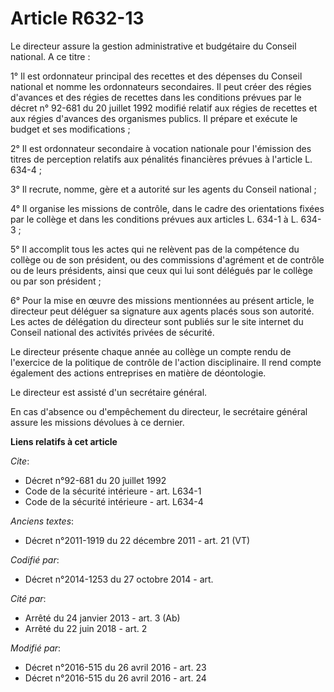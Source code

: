 # Article R632-13

Le directeur assure la gestion administrative et budgétaire du Conseil national. A ce titre : 

1° Il est ordonnateur principal des recettes et des dépenses du Conseil national et nomme les ordonnateurs secondaires. Il
peut créer des régies d'avances et des régies de recettes dans les conditions prévues par le décret n° 92-681 du 20 juillet
1992 modifié relatif aux régies de recettes et aux régies d'avances des organismes publics. Il prépare et exécute le budget
et ses modifications ; 

2° Il est ordonnateur secondaire à vocation nationale pour l'émission des titres de perception relatifs aux pénalités
financières prévues à l'article L. 634-4 ; 

3° Il recrute, nomme, gère et a autorité sur les agents du Conseil national ; 

4° Il organise les missions de contrôle, dans le cadre des orientations fixées par le collège et dans les conditions prévues
aux articles L. 634-1 à L. 634-3 ; 

5° Il accomplit tous les actes qui ne relèvent pas de la compétence du collège ou de son président, ou des commissions
d'agrément et de contrôle ou de leurs présidents, ainsi que ceux qui lui sont délégués par le collège ou par son président ; 

6° Pour la mise en œuvre des missions mentionnées au présent article, le directeur peut déléguer sa signature aux agents
placés sous son autorité. Les actes de délégation du directeur sont publiés        sur le site internet du Conseil national
des activités privées de sécurité.

Le directeur présente chaque année au collège un compte rendu de l'exercice de la politique de contrôle de l'action
disciplinaire. Il rend compte également des actions entreprises en matière de déontologie.

Le directeur est assisté d'un secrétaire général.

En cas d'absence ou d'empêchement du directeur, le secrétaire général assure les missions dévolues à ce dernier.

**Liens relatifs à cet article**

_Cite_:

  - Décret n°92-681 du 20 juillet 1992
  - Code de la sécurité intérieure - art. L634-1
  - Code de la sécurité intérieure - art. L634-4

_Anciens textes_:

  - Décret n°2011-1919 du 22 décembre 2011 - art. 21 (VT)

_Codifié par_:

  - Décret n°2014-1253 du 27 octobre 2014 - art.

_Cité par_:

  - Arrêté du 24 janvier 2013 - art. 3 (Ab)
  - Arrêté du 22 juin 2018 - art. 2

_Modifié par_:

  - Décret n°2016-515 du 26 avril 2016 - art. 23
  - Décret n°2016-515 du 26 avril 2016 - art. 24
